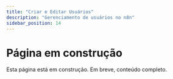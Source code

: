 ```yaml
---
title: "Criar e Editar Usuários"
description: "Gerenciamento de usuários no n8n"
sidebar_position: 14
---
```


# Página em construção

Esta página está em construção. Em breve, conteúdo completo.
